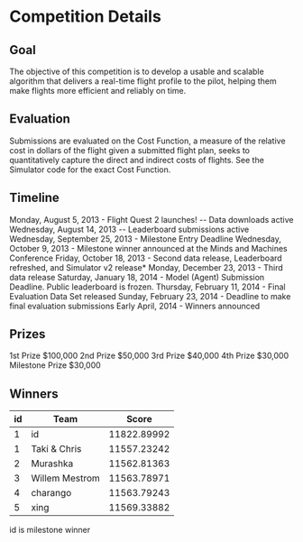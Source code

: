 # Competition Details

## Goal

The objective of this competition is to develop a usable and scalable algorithm that delivers a real-time flight profile to the pilot, helping them make flights more efficient and reliably on time.

## Evaluation

Submissions are evaluated on the Cost Function, a measure of the relative cost in dollars of the flight given a submitted flight plan, seeks to quantitatively capture the direct and indirect costs of flights. See the Simulator code for the exact Cost Function.

## Timeline

Monday, August 5, 2013 - Flight Quest 2 launches! -- Data downloads active
Wednesday, August 14, 2013 -- Leaderboard submissions active
Wednesday, September 25, 2013 - Milestone Entry Deadline
Wednesday, October 9, 2013 - Milestone winner announced at the Minds and Machines Conference
Friday, October 18, 2013 - Second data release, Leaderboard refreshed, and Simulator v2 release\*
Monday, December 23, 2013 - Third data release
Saturday, January 18, 2014 - Model (Agent) Submission Deadline. Public leaderboard is frozen.
Thursday, February 11, 2014 - Final Evaluation Data Set released
Sunday, February 23, 2014 - Deadline to make final evaluation submissions
Early April, 2014 - Winners announced

## Prizes

1st Prize $100,000
2nd Prize $50,000
3rd Prize $40,000
4th Prize $30,000
Milestone Prize $30,000

## Winners

| id  | Team           |    Score    |
| --- | -------------- | :---------: |
| 1   | id             | 11822.89992 |
| 1   | Taki & Chris   | 11557.23242 |
| 2   | Murashka       | 11562.81363 |
| 3   | Willem Mestrom | 11563.78971 |
| 4   | charango       | 11563.79243 |
| 5   | xing           | 11569.33882 |

id is milestone winner
